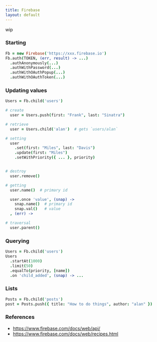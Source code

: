 ```yaml
---
title: Firebase
layout: default
---
```


wip

### Starting

``` coffee
Fb = new Firebase('https://xxx.firebase.io')
Fb.auth(TOKEN, (err, result) -> ...)
  .authAnonymously(...)
  .authWithPassword(...)
  .authWithOAuthPopup(...)
  .authWithOAuthToken(...)
```

### Updating values

``` coffee
Users = Fb.child('users')

# create
  user = Users.push(first: "Frank", last: "Sinatra")

# retrieve
  user = Users.child('alan')  # gets `users/alan`

# setting
  user
    .set(first: "Miles", last: "Davis")
    .update(first: "Miles")
    .setWithPriority({ ... }, priority)


# destroy
  user.remove()

# getting
  user.name()  # primary id

  user.once 'value', (snap) ->
    snap.name()  # primary id
    snap.val()   # value
  , (err) ->

# traversal
  user.parent()
```

### Querying

```coffee
Users = Fb.child('users')
Users
  .startAt(1000)
  .limit(50)
  .equalTo(priority, [name])
  .on 'child_added', (snap) -> ...
```
### Lists

```coffee
Posts = Fb.child('posts')
post = Posts.push({ title: "How to do things", author: "alan" })
```

### References

* https://www.firebase.com/docs/web/api/
* https://www.firebase.com/docs/web/recipes.html
